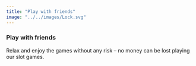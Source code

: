 ```yaml
---
title: "Play with friends"
image: "../../images/Lock.svg"
---
```

### Play with friends
Relax and enjoy the games without any risk – no money can be lost playing our slot games.
